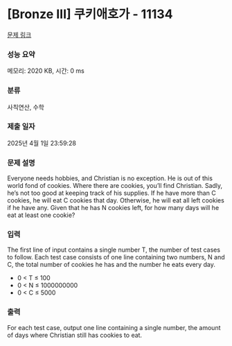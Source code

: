 # [Bronze III] 쿠키애호가 - 11134 

[문제 링크](https://www.acmicpc.net/problem/11134) 

### 성능 요약

메모리: 2020 KB, 시간: 0 ms

### 분류

사칙연산, 수학

### 제출 일자

2025년 4월 1일 23:59:28

### 문제 설명

<p>Everyone needs hobbies, and Christian is no exception. He is out of this world fond of cookies. Where there are cookies, you’ll find Christian. Sadly, he’s not too good at keeping track of his supplies. If he have more than C cookies, he will eat C cookies that day. Otherwise, he will eat all left cookies if he have any. Given that he has N cookies left, for how many days will he eat at least one cookie?</p>

### 입력 

 <p>The first line of input contains a single number T, the number of test cases to follow. Each test case consists of one line containing two numbers, N and C, the total number of cookies he has and the number he eats every day.</p>

<ul>
	<li>0 < T ≤ 100</li>
	<li>0 < N ≤ 1000000000</li>
	<li>0 < C ≤ 5000</li>
</ul>

### 출력 

 <p>For each test case, output one line containing a single number, the amount of days where Christian still has cookies to eat.</p>

